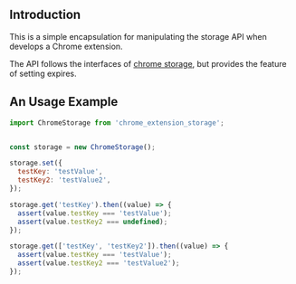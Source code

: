 ## Introduction
This is a simple encapsulation for manipulating the storage API when develops a
Chrome extension.

The API follows the interfaces of [chrome storage](https://developer.chrome.com/apps/storage),
but provides the feature of setting expires.

## An Usage Example
```javascript
import ChromeStorage from 'chrome_extension_storage';


const storage = new ChromeStorage();

storage.set({
  testKey: 'testValue',
  testKey2: 'testValue2',
});

storage.get('testKey').then((value) => {
  assert(value.testKey === 'testValue');
  assert(value.testKey2 === undefined);
});

storage.get(['testKey', 'testKey2']).then((value) => {
  assert(value.testKey === 'testValue');
  assert(value.testKey2 === 'testValue2');
});
```
